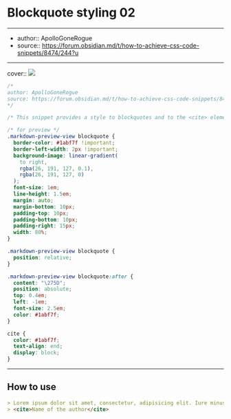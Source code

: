 

# Blockquote styling 02

---

- author:: ApolloGoneRogue
- source:: https://forum.obsidian.md/t/how-to-achieve-css-code-snippets/8474/244?u

---

cover:: ![](https://i.imgur.com/KuFyzsu.png)

```css
/*
author: ApolloGoneRogue
source: https://forum.obsidian.md/t/how-to-achieve-css-code-snippets/8474/244?u
*/

/* This snippet provides a style to blockquotes and to the <cite> element. */

/* for preview */
.markdown-preview-view blockquote {
  border-color: #1abf7f !important;
  border-left-width: 2px !important;
  background-image: linear-gradient(
    to right,
    rgba(26, 191, 127, 0.1),
    rgba(26, 191, 127, 0)
  );
  font-size: 1em;
  line-height: 1.5em;
  margin: auto;
  margin-bottom: 10px;
  padding-top: 10px;
  padding-bottom: 10px;
  padding-right: 15px;
  width: 80%;
}

.markdown-preview-view blockquote {
  position: relative;
}

.markdown-preview-view blockquote:after {
  content: "\275D";
  position: absolute;
  top: 0.4em;
  left: -1em;
  font-size: 2.5em;
  color: #1abf7f;
}

cite {
  color: #1abf7f;
  text-align: end;
  display: block;
}
```

---

## How to use

```md
> Lorem ipsum dolor sit amet, consectetur, adipisicing elit. Iure minus voluptates illum aspernatur officia vel officiis, et quis qui. Enim omnis officia sunt consectetur obcaecati repudiandae! Numquam, voluptas at, ab officiis recusandae, dolorum inventore quod iste cumque explicabo dicta quidem accusantium velit odit deleniti, ipsum commodi?
> <cite>Name of the author</cite>
```
